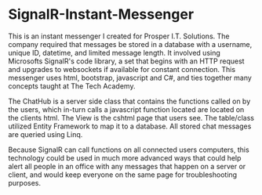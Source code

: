 # SignalR-Instant-Messenger

This is an instant messenger I created for Prosper I.T. Solutions. The company required that messages be stored in a database with a username, unique ID, datetime, and limited message length. It involved using Microsofts SignalR's code library, a set that begins with an HTTP request and upgrades to websockets if available for constant connection. This messenger uses html, bootstrap, javascript and C#, and ties together many concepts taught at The Tech Academy.

The ChatHub is a server side class that contains the functions called on by the users, which in-turn calls a javascript function located are located on the clients html. The View is the cshtml page that users see. The table/class utilized Entity Framework to map it to a database. All stored chat messages are queried using Linq.

Because SignalR can call functions on all connected users computers, this technology could be used in much more advanced ways that could help alert all people in an office with any messages that happen on a server or client, and would keep everyone on the same page for troubleshooting purposes.
